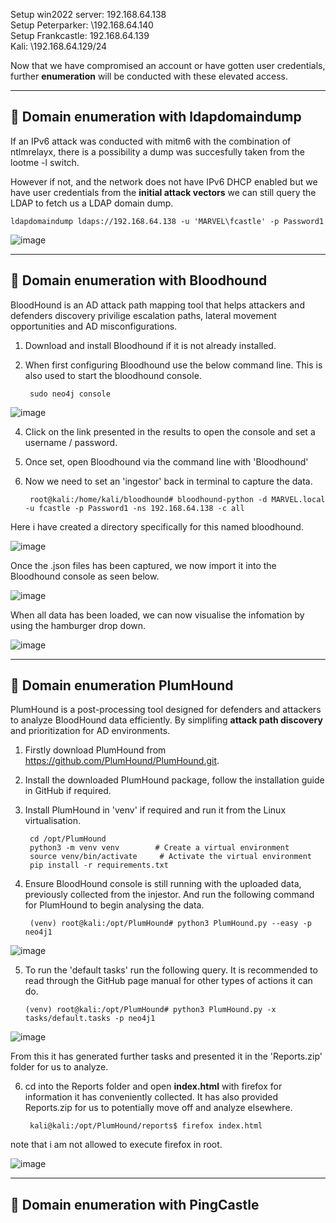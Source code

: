 Setup win2022 server: 192.168.64.138  
Setup Peterparker: \192.168.64.140  
Setup Frankcastle: 192.168.64.139  
Kali: \192.168.64.129/24  

Now that we have compromised an account or have gotten user credentials, further **enumeration** will be conducted with these elevated access.

---

## 🚩 Domain enumeration with ldapdomaindump  

If an IPv6 attack was conducted with mitm6 with the combination of ntlmrelayx, there is a possibility a dump was succesfully taken from the lootme -l switch.  

However if not, and the network does not have IPv6 DHCP enabled but we have user credentials from the **initial attack vectors** we can still query the LDAP to fetch us a LDAP domain dump.

    ldapdomaindump ldaps://192.168.64.138 -u 'MARVEL\fcastle' -p Password1

![image](https://github.com/user-attachments/assets/8e4726f9-f194-41f6-b462-0f3a7380eb3b)

---

## 🚩 Domain enumeration with Bloodhound
BloodHound is an AD attack path mapping tool that helps attackers and defenders discovery privilige escalation paths, lateral movement opportunities and AD misconfigurations.  

1. Download and install Bloodhound if it is not already installed.  
2. When first configuring Bloodhound use the below command line. This is also used to start the bloodhound console.  

        sudo neo4j console
![image](https://github.com/user-attachments/assets/79d06ce1-3d4c-4ae2-979b-aefed4fa919b)

4. Click on the link presented in the results to open the console and set a username / password.
5. Once set, open Bloodhound via the command line with 'Bloodhound'
6. Now we need to set an 'ingestor' back in terminal to capture the data.

        root@kali:/home/kali/bloodhound# bloodhound-python -d MARVEL.local -u fcastle -p Password1 -ns 192.168.64.138 -c all

Here i have created a directory specifically for this named bloodhound.  

![image](https://github.com/user-attachments/assets/877d6af9-3c85-4913-882d-31953ca84dc4)

Once the .json files has been captured, we now import it into the Bloodhound console as seen below.  

![image](https://github.com/user-attachments/assets/194f69b9-68d0-4419-a906-d02d693daa7c)

When all data has been loaded, we can now visualise the infomation by using the hamburger drop down.  

![image](https://github.com/user-attachments/assets/e897e37e-c646-4b6e-b31d-8deaa9d909c1)

---

## 🚩 Domain enumeration PlumHound  
PlumHound is a post-processing tool designed for defenders and attackers to analyze BloodHound data efficiently. By simplifing **attack path discovery** and prioritization for AD environments.

1. Firstly download PlumHound from https://github.com/PlumHound/PlumHound.git.
2. Install the downloaded PlumHound package, follow the installation guide in GitHub if required.
3. Install PlumHound in 'venv' if required and run it from the Linux virtualisation.

        cd /opt/PlumHound
        python3 -m venv venv        # Create a virtual environment
        source venv/bin/activate     # Activate the virtual environment
        pip install -r requirements.txt
4. Ensure BloodHound console is still running with the uploaded data, previously collected from the injestor. And run the following command for PlumHound to begin analysing the data.

        (venv) root@kali:/opt/PlumHound# python3 PlumHound.py --easy -p neo4j1

![image](https://github.com/user-attachments/assets/f22f3300-9d94-432c-a8e7-cff4a7027c2d)

5. To run the 'default tasks' run the following query. It is recommended to read through the GitHub page manual for other types of actions it can do.

       (venv) root@kali:/opt/PlumHound# python3 PlumHound.py -x tasks/default.tasks -p neo4j1

![image](https://github.com/user-attachments/assets/193c73bf-8e3b-4076-8bf1-b50ed641a4d2)

From this it has generated further tasks and presented it in the 'Reports.zip' folder for us to analyze.

6. cd into the Reports folder and open **index.html** with firefox for information it has conveniently collected. It has also provided Reports.zip for us to potentially move off and analyze elsewhere.

        kali@kali:/opt/PlumHound/reports$ firefox index.html
note that i am not allowed to execute firefox in root.

![image](https://github.com/user-attachments/assets/e2de3f41-df99-4b2b-87db-4aedafc31051)

---

## 🚩 Domain enumeration with PingCastle

